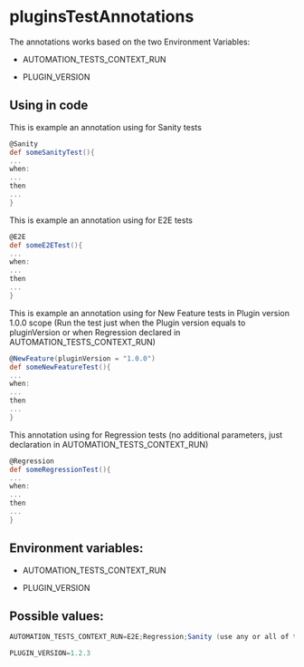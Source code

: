 # pluginsTestAnnotations
The annotations works based on the two Environment Variables:

- AUTOMATION_TESTS_CONTEXT_RUN

- PLUGIN_VERSION
## Using in code
This is example an annotation using for Sanity tests
```Groovy
@Sanity
def someSanityTest(){
...
when:
...
then
...
}
```
This is example an annotation using for E2E tests
```Groovy
@E2E
def someE2ETest(){
...
when:
...
then
...
}
```
This is example an annotation using for New Feature tests in Plugin version 1.0.0 scope (Run the test just when the Plugin version equals to pluginVersion or when Regression declared in AUTOMATION_TESTS_CONTEXT_RUN)
```Groovy
@NewFeature(pluginVersion = "1.0.0")
def someNewFeatureTest(){
...
when:
...
then
...
}
```
This annotation using for Regression tests (no additional parameters, just declaration in AUTOMATION_TESTS_CONTEXT_RUN)
```Groovy
@Regression
def someRegressionTest(){
...
when:
...
then
...
}
```
## Environment variables:

- AUTOMATION_TESTS_CONTEXT_RUN

- PLUGIN_VERSION

## Possible values:
```Groovy
AUTOMATION_TESTS_CONTEXT_RUN=E2E;Regression;Sanity (use any or all of them)
```
```Groovy
PLUGIN_VERSION=1.2.3
```